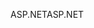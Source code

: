 <span data-ttu-id="1c0a4-101">ASP.NET</span><span class="sxs-lookup"><span data-stu-id="1c0a4-101">ASP.NET</span></span>